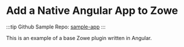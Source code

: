 # Add a Native Angular App to Zowe

:::tip Github Sample Repo:
[sample-app](https://github.com/zowe/sample-app)
:::

This is an example of a base Zowe plugin written in Angular.
